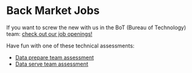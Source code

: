 # Back Market Jobs 
If you want to screw the new with us in the BoT (Bureau of Technology) team: 
[check out our job openings!](https://jobs.backmarket.fr)

Have fun with one of these technical assessments:
* [Data prepare team assessment](https://github.com/BackMarket/jobs/tree/master/data_prepare_team)
* [Data serve team assessment](https://github.com/BackMarket/jobs/tree/master/data_serve_team)